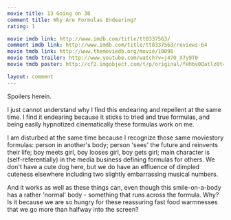 ```yaml
---
movie title: 13 Going on 30
comment title: Why Are Formulas Endearing?
rating: 1

movie imdb link: http://www.imdb.com/title/tt0337563/
comment imdb link: http://www.imdb.com/title/tt0337563/reviews-64
movie tmdb link: http://www.themoviedb.org/movie/10096
movie tmdb trailer: http://www.youtube.com/watch?v=j47O_X7y9T0
movie tmdb poster: http://cf2.imgobject.com/t/p/original/fHhbv0Qatlz0t4WfaDdOf0802sY.jpg

layout: comment
---
```


Spoilers herein.

I just cannot understand why I find this endearing and repellent at the same time. I find it  endearing because it sticks to tried and true formulas, and being easily hypnotized  cinematically these formulas work on me.

I am disturbed at the same time because I recognize those same moviestory formulas:  person in another's body; person 'sees' the future and reinvents their life; boy meets girl,  boy looses girl, boy gets girl; main character is (self-referentially) in the media business  defining formulas for others. We don't have a cute dog here, but we do have an effluence of  dimpled cuteness elsewhere including two slightly embarrassing musical numbers.

And it works as well as these things can, even though this smile-on-a-body has a rather  'normal' body - something that runs across the formula. Why? Is it because we are so  hungry for these reassuring fast food warmnesses that we go more than halfway into the  screen?